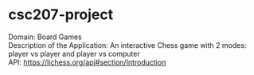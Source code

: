 # csc207-project

Domain: Board Games  
Description of the Application: An interactive Chess game with 2 modes: player vs player and player vs computer  
API: https://lichess.org/api#section/Introduction
